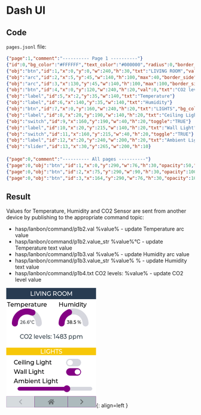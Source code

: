 
<h1>Dash UI</h1>

## Code

`pages.jsonl` file:

```json
{"page":1,"comment":"---------- Page 1 ----------"}
{"id":0,"bg_color":"#FFFFFF","text_color":"#000000","radius":0,"border_side":0}
{"obj":"btn","id":1,"x":0,"y":0,"w":240,"h":30,"txt":"LIVING ROOM","value_font":22,"bg_color":"#2C3E50","text_color":"#FFFFFF","radius":0,"border_side":0}
{"obj":"arc","id":2,"x":5,"y":45,"w":140,"h":100,"max":40,"border_side":0,"type":0,"rotation":0,"start_angle":180,"end_angle":0,"start_angle1":180,"value_font":12,"value_ofs_x":-19,"value_ofs_y":-4,"bg_opa":0}
{"obj":"arc","id":3,"x":130,"y":45,"w":140,"h":100,"max":100,"border_side":0,"type":0,"start_angle":180,"end_angle":0,"start_angle1":180,"value_font":12,"value_color":"#000000","value_ofs_x":-19,"value_ofs_y":-4,"bg_opa":0}
{"obj":"btn","id":4,"x":0,"y":120,"w":240,"h":20,"val":0,"txt":"CO2 levels: ","radius":0,"border_side":0}
{"obj":"label","id":5,"x":2,"y":35,"w":140,"txt":"Temperature"}
{"obj":"label","id":6,"x":140,"y":35,"w":140,"txt":"Humidity"}
{"obj":"btn","id":7,"x":0,"y":160,"w":240,"h":20,"txt":"LIGHTS","bg_color":"#F1C40F","text_color":"#FFFFFF","radius":0,"border_side":0}
{"obj":"label","id":8,"x":20,"y":190,"w":140,"h":20,"txt":"Ceiling Light"}
{"obj":"switch","id":9,"x":160,"y":190,"w":40,"h":20,"toggle":"TRUE"}
{"obj":"label","id":10,"x":20,"y":215,"w":140,"h":20,"txt":"Wall Light"}
{"obj":"switch","id":11,"x":160,"y":215,"w":40,"h":20,"toggle":"TRUE"}
{"obj":"label","id":12,"x":20,"y":240,"w":200,"h":20,"txt":"Ambient Light"}
{"obj":"slider","id":13,"x":30,"y":265,"w":200,"h":10}

{"page":0,"comment":"---------- All pages ----------"}
{"page":0,"obj":"btn","id":1,"x":0,"y":290,"w":76,"h":30,"opacity":50,"txt":"\uF053","radius":0,"bg_color":"#34495E","text_color":"#000000"}
{"page":0,"obj":"btn","id":2,"x":75,"y":290,"w":90,"h":30,"opacity":100,"txt":"\uF015","radius":0,"bg_color":"#34495E","text_color":"#000000"}
{"page":0,"obj":"btn","id":3,"x":164,"y":290,"w":76,"h":30,"opacity":100,"txt":"\uF054","radius":0,"bg_color":"#34495E","text_color":"#000000"}
```
## Result

Values for Temperature, Humidity and CO2 Sensor are sent from another device by publishing to the appropriate command topic:

- hasp/lanbon/command/p1b2.val %value% - update Temperature arc value
- hasp/lanbon/command/p1b2.value_str %value%°C - update Temperature text value
- hasp/lanbon/command/p1b3.val %value% - update Humidity arc value 
- hasp/lanbon/command/p1b3.value_str %value% %  - update Humidity text value
- hasp/lanbon/command/p1b4.txt CO2 levels: %value% - update CO2 level value

![Screenshot](assets/images/screenshots/lanbon.png){: align=left }

<div style="clear:both;"></div>
